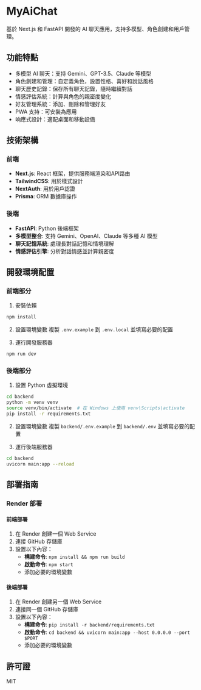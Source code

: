 # MyAiChat

基於 Next.js 和 FastAPI 開發的 AI 聊天應用，支持多模型、角色創建和用戶管理。

## 功能特點

- 多模型 AI 聊天：支持 Gemini、GPT-3.5、Claude 等模型
- 角色創建和管理：自定義角色，設置性格、喜好和說話風格
- 聊天歷史記錄：保存所有聊天記錄，隨時繼續對話
- 情感評估系統：計算與角色的親密度變化
- 好友管理系統：添加、刪除和管理好友
- PWA 支持：可安裝為應用
- 响應式設計：適配桌面和移動設備

## 技術架構

### 前端

- **Next.js**: React 框架，提供服務端渲染和API路由
- **TailwindCSS**: 用於樣式設計
- **NextAuth**: 用於用戶認證
- **Prisma**: ORM 數據庫操作

### 後端

- **FastAPI**: Python 後端框架
- **多模型整合**: 支持 Gemini、OpenAI、Claude 等多種 AI 模型
- **聊天記憶系統**: 處理長對話記憶和情境理解
- **情感評估引擎**: 分析對話情感並計算親密度

## 開發環境配置

### 前端部分

1. 安裝依賴
```bash
npm install
```

2. 設置環境變數
複製 `.env.example` 到 `.env.local` 並填寫必要的配置

3. 運行開發服務器
```bash
npm run dev
```

### 後端部分

1. 設置 Python 虛擬環境
```bash
cd backend
python -m venv venv
source venv/bin/activate  # 在 Windows 上使用 venv\Scripts\activate
pip install -r requirements.txt
```

2. 設置環境變數
複製 `backend/.env.example` 到 `backend/.env` 並填寫必要的配置

3. 運行後端服務器
```bash
cd backend
uvicorn main:app --reload
```

## 部署指南

### Render 部署

#### 前端部署

1. 在 Render 創建一個 Web Service
2. 連接 GitHub 存儲庫
3. 設置以下內容：
   - **構建命令**: `npm install && npm run build`
   - **啟動命令**: `npm start`
   - 添加必要的環境變數

#### 後端部署

1. 在 Render 創建另一個 Web Service
2. 連接同一個 GitHub 存儲庫
3. 設置以下內容：
   - **構建命令**: `pip install -r backend/requirements.txt`
   - **啟動命令**: `cd backend && uvicorn main:app --host 0.0.0.0 --port $PORT`
   - 添加必要的環境變數

## 許可證

MIT
